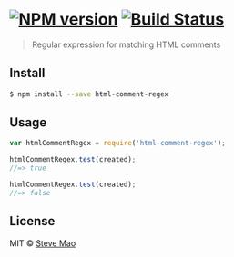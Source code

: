 #  [![NPM version][npm-image]][npm-url] [![Build Status][travis-image]][travis-url]

> Regular expression for matching HTML comments


## Install

```sh
$ npm install --save html-comment-regex
```


## Usage

```js
var htmlCommentRegex = require('html-comment-regex');

htmlCommentRegex.test(created);
//=> true

htmlCommentRegex.test(created);
//=> false
```


## License

MIT © [Steve Mao](https://github.com/stevemao)


[npm-image]: https://badge.fury.io/js/html-comment-regex.svg
[npm-url]: https://npmjs.org/package/html-comment-regex
[travis-image]: https://travis-ci.org/stevemao/html-comment-regex.svg?branch=master
[travis-url]: https://travis-ci.org/stevemao/html-comment-regex

